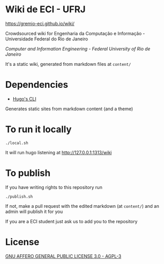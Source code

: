 # Wiki de ECI - UFRJ

https://gremio-eci.github.io/wiki/

Crowdsourced wiki for Engenharia da Computação e Informação - Universidade Federal do Rio de Janeiro

*Computer and Information Engineering - Federal University of Rio de Janeiro*

It's a static wiki, generated from markdown files at `content/`

# Dependencies

- [Hugo's CLI](https://github.com/gohugoio/hugo)

Generates static sites from markdown content (and a theme)

# To run it locally

`./local.sh`

It will run hugo listening at http://127.0.0.1:1313/wiki

# To publish

If you have writing rights to this repository run

`./publish.sh`

If not, make a pull request with the edited markdown (at `content/`) and an admin will publish it for you

If you are a ECI student just ask us to add you to the repository

# License

[GNU AFFERO GENERAL PUBLIC LICENSE 3.0 - AGPL-3](LICENSE.md)
